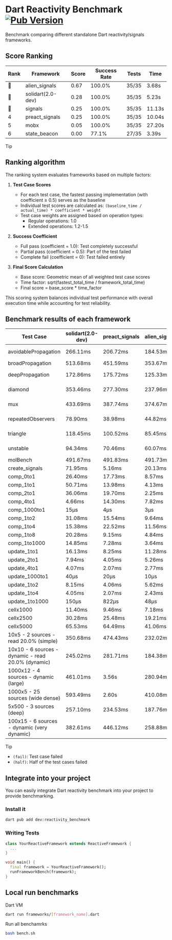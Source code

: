 # Dart Reactivity Benchmark [![Pub Version](https://img.shields.io/pub/v/reactivity_benchmark)](https://pub.dev/packages/reactivity_benchmark)

Benchmark comparing different standalone Dart reactivity/signals frameworks.

## Score Ranking

<!-- ranking start -->
| Rank | Framework | Score | Success Rate | Tests | Time |
|------|-----------|-------|--------------|-------|------|
| 🥇 | alien_signals | 0.67 | 100.0% | 35/35 | 3.68s |
| 🥈 | solidart(2.0-dev) | 0.28 | 100.0% | 35/35 | 5.23s |
| 🥉 | signals | 0.25 | 100.0% | 35/35 | 11.13s |
| 4 | preact_signals | 0.25 | 100.0% | 35/35 | 10.04s |
| 5 | mobx | 0.05 | 100.0% | 35/35 | 27.20s |
| 6 | state_beacon | 0.00 | 77.1% | 27/35 | 3.39s |

<!-- ranking end -->

> [!TIP]
> ## Ranking algorithm
>
> The ranking system evaluates frameworks based on multiple factors:
>
> 1. **Test Case Scores**
>    - For each test case, the fastest passing implementation (with coefficient ≥ 0.5) serves as the baseline
>    - Individual test scores are calculated as: `(baseline_time / actual_time) * coefficient * weight`
>    - Test case weights are assigned based on operation types:
>      - Regular operations: 1.0
>      - Extended operations: 1.2-1.5
>
> 2. **Success Coefficient**
>    - Full pass (coefficient = 1.0): Test completely successful
>    - Partial pass (coefficient = 0.5): Part of the test failed
>    - Complete fail (coefficient = 0): Test failed entirely
>
> 3. **Final Score Calculation**
>    - Base score: Geometric mean of all weighted test case scores
>    - Time factor: sqrt(fastest_total_time / framework_total_time)
>    - Final score = base_score * time_factor
>
> This scoring system balances individual test performance with overall execution time while accounting for test reliability.

## Benchmark results of each framework

<!-- test-case start -->
| Test Case | solidart(2.0-dev) | preact_signals | alien_signals | state_beacon | mobx | signals |
|---|---|---|---|---|---|---|
| avoidablePropagation | 266.11ms | 206.72ms | 184.53ms | 152.13ms (fail) | 2.29s | 213.11ms |
| broadPropagation | 513.68ms | 451.59ms | 353.67ms | 6.06ms (fail) | 4.27s | 456.73ms |
| deepPropagation | 172.86ms | 175.72ms | 125.33ms | 137.12ms (fail) | 1.52s | 175.96ms |
| diamond | 353.46ms | 277.30ms | 237.96ms | 189.99ms (fail) | 2.39s | 291.36ms |
| mux | 433.69ms | 387.74ms | 374.67ms | 194.00ms (fail) | 1.78s | 410.77ms |
| repeatedObservers | 78.90ms | 38.98ms | 44.82ms | 53.04ms (fail) | 234.72ms | 45.47ms |
| triangle | 118.45ms | 100.52ms | 85.45ms | 76.99ms (fail) | 782.42ms | 100.62ms |
| unstable | 94.34ms | 70.46ms | 60.07ms | 335.59ms (fail) | 348.74ms | 72.79ms |
| molBench | 491.67ms | 491.83ms | 491.73ms | 1.34ms | 578.61ms | 485.31ms |
| create_signals | 71.95ms | 5.16ms | 20.13ms | 59.03ms | 69.27ms | 30.84ms |
| comp_0to1 | 26.40ms | 17.73ms | 8.57ms | 52.24ms | 24.05ms | 13.94ms |
| comp_1to1 | 50.71ms | 13.98ms | 4.13ms | 60.64ms | 19.46ms | 19.14ms |
| comp_2to1 | 36.06ms | 19.70ms | 2.25ms | 35.94ms | 12.48ms | 11.07ms |
| comp_4to1 | 4.66ms | 14.30ms | 7.82ms | 15.94ms | 13.89ms | 1.92ms |
| comp_1000to1 | 15μs | 4μs | 3μs | 44μs | 15μs | 5μs |
| comp_1to2 | 31.08ms | 15.54ms | 9.64ms | 44.37ms | 33.79ms | 19.75ms |
| comp_1to4 | 15.38ms | 22.52ms | 11.56ms | 43.99ms | 23.51ms | 9.96ms |
| comp_1to8 | 20.28ms | 9.15ms | 4.84ms | 43.30ms | 23.24ms | 13.03ms |
| comp_1to1000 | 14.85ms | 7.28ms | 3.64ms | 38.18ms | 15.26ms | 6.39ms |
| update_1to1 | 16.13ms | 8.25ms | 11.28ms | 5.74ms | 24.83ms | 9.27ms |
| update_2to1 | 7.94ms | 4.05ms | 5.26ms | 2.87ms | 11.08ms | 5.35ms |
| update_4to1 | 4.07ms | 2.07ms | 2.77ms | 1.46ms | 6.69ms | 2.31ms |
| update_1000to1 | 40μs | 20μs | 10μs | 15μs | 60μs | 23μs |
| update_1to2 | 8.15ms | 4.06ms | 5.62ms | 2.93ms | 11.77ms | 4.92ms |
| update_1to4 | 4.05ms | 2.07ms | 2.43ms | 1.46ms | 5.75ms | 2.33ms |
| update_1to1000 | 150μs | 822μs | 48μs | 380μs | 166μs | 53μs |
| cellx1000 | 11.40ms | 9.46ms | 7.18ms | 5.06ms | 71.59ms | 9.49ms |
| cellx2500 | 30.28ms | 25.48ms | 19.21ms | 25.26ms | 231.52ms | 30.71ms |
| cellx5000 | 65.53ms | 64.49ms | 41.06ms | 56.20ms | 544.45ms | 56.75ms |
| 10x5 - 2 sources - read 20.0% (simple) | 350.68ms | 474.43ms | 232.02ms | 242.44ms | 2.02s | 500.75ms |
| 10x10 - 6 sources - dynamic - read 20.0% (dynamic) | 245.02ms | 281.71ms | 184.38ms | 201.27ms | 1.54s | 282.71ms |
| 1000x12 - 4 sources - dynamic (large) | 461.01ms | 3.56s | 280.94ms | 336.71ms | 1.85s | 3.74s |
| 1000x5 - 25 sources (wide dense) | 593.49ms | 2.60s | 410.08ms | 501.71ms | 3.53s | 3.41s |
| 5x500 - 3 sources (deep) | 257.10ms | 234.53ms | 187.76ms | 204.34ms | 1.19s | 226.32ms |
| 100x15 - 6 sources - dynamic (very dynamic) | 382.61ms | 446.12ms | 258.88ms | 261.84ms | 1.72s | 472.16ms |

<!-- test-case end -->

> [!TIP]
> - `(fail)`: Test case failed
> - `(half)`: Half of the test cases failed

## Integrate into your project

You can easily integrate Dart reactivity benchmark into your project to provide benchmarking.

### Install it

```bash
dart pub add dev:reactivity_benchmark
```

### Writing Tests

```dart
class YourReactiveFramework extends ReactiveFramework {
  ...
}

void main() {
  final framework = YourReactiveFramework();
  runFrameworkBench(framework);
}
```

## Local run benchmarks

Dart VM
```bash
dart run frameworks/[framework_name].dart
```

Run all benchamrks
```bash
bash bench.sh
```
